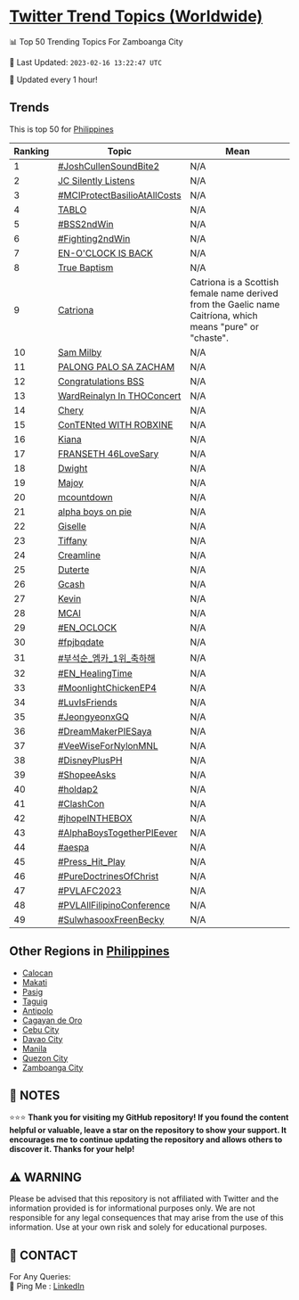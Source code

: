 [Twitter Trend Topics (Worldwide)](https://github.com/ErcinDedeoglu/Twitter-Trend-Topics)
==========


📊 Top 50 Trending Topics For Zamboanga City

📆 Last Updated: `2023-02-16 13:22:47 UTC`

🔧 Updated every 1 hour!


## Trends

This is top 50 for [Philippines](</Philippines>)

| Ranking | Topic | Mean |
| ------- | ------------ | ------------ |
| 1 | [#JoshCullenSoundBite2](http://twitter.com/search?q=%23JoshCullenSoundBite2) | N/A |
| 2 | [JC Silently Listens](http://twitter.com/search?q=JC+Silently+Listens) | N/A |
| 3 | [#MCIProtectBasilioAtAllCosts](http://twitter.com/search?q=%23MCIProtectBasilioAtAllCosts) | N/A |
| 4 | [TABLO](http://twitter.com/search?q=TABLO) | N/A |
| 5 | [#BSS2ndWin](http://twitter.com/search?q=%23BSS2ndWin) | N/A |
| 6 | [#Fighting2ndWin](http://twitter.com/search?q=%23Fighting2ndWin) | N/A |
| 7 | [EN-O'CLOCK IS BACK](http://twitter.com/search?q=EN-O%27CLOCK+IS+BACK) | N/A |
| 8 | [True Baptism](http://twitter.com/search?q=True+Baptism) | N/A |
| 9 | [Catriona](http://twitter.com/search?q=Catriona) | Catriona is a Scottish female name derived from the Gaelic name Caitríona, which means "pure" or "chaste". |
| 10 | [Sam Milby](http://twitter.com/search?q=Sam+Milby) | N/A |
| 11 | [PALONG PALO SA ZACHAM](http://twitter.com/search?q=PALONG+PALO+SA+ZACHAM) | N/A |
| 12 | [Congratulations BSS](http://twitter.com/search?q=Congratulations+BSS) | N/A |
| 13 | [WardReinalyn In THOConcert](http://twitter.com/search?q=WardReinalyn+In+THOConcert) | N/A |
| 14 | [Chery](http://twitter.com/search?q=Chery) | N/A |
| 15 | [ConTENted WITH ROBXINE](http://twitter.com/search?q=ConTENted+WITH+ROBXINE) | N/A |
| 16 | [Kiana](http://twitter.com/search?q=Kiana) | N/A |
| 17 | [FRANSETH 46LoveSary](http://twitter.com/search?q=FRANSETH+46LoveSary) | N/A |
| 18 | [Dwight](http://twitter.com/search?q=Dwight) | N/A |
| 19 | [Majoy](http://twitter.com/search?q=Majoy) | N/A |
| 20 | [mcountdown](http://twitter.com/search?q=mcountdown) | N/A |
| 21 | [alpha boys on pie](http://twitter.com/search?q=alpha+boys+on+pie) | N/A |
| 22 | [Giselle](http://twitter.com/search?q=Giselle) | N/A |
| 23 | [Tiffany](http://twitter.com/search?q=Tiffany) | N/A |
| 24 | [Creamline](http://twitter.com/search?q=Creamline) | N/A |
| 25 | [Duterte](http://twitter.com/search?q=Duterte) | N/A |
| 26 | [Gcash](http://twitter.com/search?q=Gcash) | N/A |
| 27 | [Kevin](http://twitter.com/search?q=Kevin) | N/A |
| 28 | [MCAI](http://twitter.com/search?q=MCAI) | N/A |
| 29 | [#EN_OCLOCK](http://twitter.com/search?q=%23EN_OCLOCK) | N/A |
| 30 | [#fpjbqdate](http://twitter.com/search?q=%23fpjbqdate) | N/A |
| 31 | [#부석순_엠카_1위_축하해](http://twitter.com/search?q=%23%eb%b6%80%ec%84%9d%ec%88%9c_%ec%97%a0%ec%b9%b4_1%ec%9c%84_%ec%b6%95%ed%95%98%ed%95%b4) | N/A |
| 32 | [#EN_HealingTime](http://twitter.com/search?q=%23EN_HealingTime) | N/A |
| 33 | [#MoonlightChickenEP4](http://twitter.com/search?q=%23MoonlightChickenEP4) | N/A |
| 34 | [#LuvIsFriends](http://twitter.com/search?q=%23LuvIsFriends) | N/A |
| 35 | [#JeongyeonxGQ](http://twitter.com/search?q=%23JeongyeonxGQ) | N/A |
| 36 | [#DreamMakerPIESaya](http://twitter.com/search?q=%23DreamMakerPIESaya) | N/A |
| 37 | [#VeeWiseForNylonMNL](http://twitter.com/search?q=%23VeeWiseForNylonMNL) | N/A |
| 38 | [#DisneyPlusPH](http://twitter.com/search?q=%23DisneyPlusPH) | N/A |
| 39 | [#ShopeeAsks](http://twitter.com/search?q=%23ShopeeAsks) | N/A |
| 40 | [#holdap2](http://twitter.com/search?q=%23holdap2) | N/A |
| 41 | [#ClashCon](http://twitter.com/search?q=%23ClashCon) | N/A |
| 42 | [#jhopeINTHEBOX](http://twitter.com/search?q=%23jhopeINTHEBOX) | N/A |
| 43 | [#AlphaBoysTogetherPIEever](http://twitter.com/search?q=%23AlphaBoysTogetherPIEever) | N/A |
| 44 | [#aespa](http://twitter.com/search?q=%23aespa) | N/A |
| 45 | [#Press_Hit_Play](http://twitter.com/search?q=%23Press_Hit_Play) | N/A |
| 46 | [#PureDoctrinesOfChrist](http://twitter.com/search?q=%23PureDoctrinesOfChrist) | N/A |
| 47 | [#PVLAFC2023](http://twitter.com/search?q=%23PVLAFC2023) | N/A |
| 48 | [#PVLAllFilipinoConference](http://twitter.com/search?q=%23PVLAllFilipinoConference) | N/A |
| 49 | [#SulwhasooxFreenBecky](http://twitter.com/search?q=%23SulwhasooxFreenBecky) | N/A |



## Other Regions in [Philippines](</Philippines>)

* [Calocan](</Philippines/Calocan.md>)
* [Makati](</Philippines/Makati.md>)
* [Pasig](</Philippines/Pasig.md>)
* [Taguig](</Philippines/Taguig.md>)
* [Antipolo](</Philippines/Antipolo.md>)
* [Cagayan de Oro](</Philippines/Cagayan de Oro.md>)
* [Cebu City](</Philippines/Cebu City.md>)
* [Davao City](</Philippines/Davao City.md>)
* [Manila](</Philippines/Manila.md>)
* [Quezon City](</Philippines/Quezon City.md>)
* [Zamboanga City](</Philippines/Zamboanga City.md>)



## 📝 NOTES

⭐⭐⭐ **Thank you for visiting my GitHub repository! If you found the content helpful or valuable, leave a star on the repository to show your support. It encourages me to continue updating the repository and allows others to discover it. Thanks for your help!**


## ⚠️ WARNING

Please be advised that this repository is not affiliated with Twitter and the information provided is for informational purposes only. We are not responsible for any legal consequences that may arise from the use of this information. Use at your own risk and solely for educational purposes.


## 📨 CONTACT

 For Any Queries:  
            🏓 Ping Me : [LinkedIn](https://www.linkedin.com/in/ercindedeoglu/)
